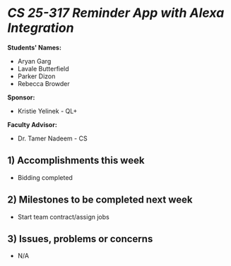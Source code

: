 # *CS 25-317 Reminder App with Alexa Integration*

**Students' Names:**
- Aryan Garg
- Lavale Butterfield
- Parker Dizon
- Rebecca Browder

**Sponsor:**
- Kristie Yelinek - QL+

**Faculty Advisor:**
- Dr. Tamer Nadeem - CS

## 1) Accomplishments this week ##
   - Bidding completed

## 2) Milestones to be completed next week ##
   - Start team contract/assign jobs

## 3) Issues, problems or concerns ##
   - N/A


